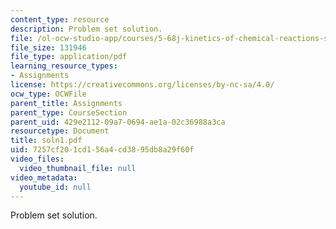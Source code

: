 ```yaml
---
content_type: resource
description: Problem set solution.
file: /ol-ocw-studio-app/courses/5-68j-kinetics-of-chemical-reactions-spring-2003/7257cf201cd156a4cd3895db8a29f60f_soln1.pdf
file_size: 131946
file_type: application/pdf
learning_resource_types:
- Assignments
license: https://creativecommons.org/licenses/by-nc-sa/4.0/
ocw_type: OCWFile
parent_title: Assignments
parent_type: CourseSection
parent_uid: 429e2112-09a7-0694-ae1a-02c36988a3ca
resourcetype: Document
title: soln1.pdf
uid: 7257cf20-1cd1-56a4-cd38-95db8a29f60f
video_files:
  video_thumbnail_file: null
video_metadata:
  youtube_id: null
---
```

Problem set solution.